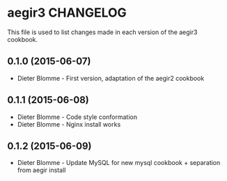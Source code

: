 aegir3 CHANGELOG
================

This file is used to list changes made in each version of the aegir3 cookbook.

0.1.0 (2015-06-07)
------------------
- Dieter Blomme - First version, adaptation of the aegir2 cookbook

0.1.1 (2015-06-08)
------------------
- Dieter Blomme - Code style conformation
- Dieter Blomme - Nginx install works

0.1.2 (2015-06-09)
------------------
- Dieter Blomme - Update MySQL for new mysql cookbook + separation from aegir install
